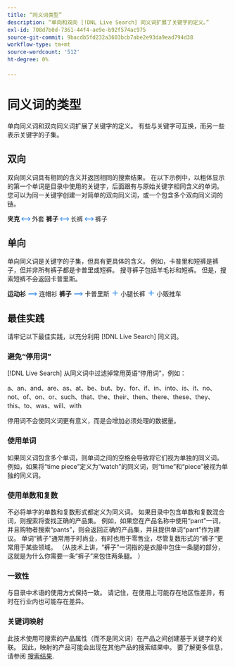```yaml
---
title: “同义词类型”
description: “单向和双向 [!DNL Live Search] 同义词扩展了关键字的定义。”
exl-id: 708d7b0d-7361-44f4-ae9e-b92f574ac975
source-git-commit: 9bacdb5fd232a3603bcb7abe2e93da9ead794d38
workflow-type: tm+mt
source-wordcount: '512'
ht-degree: 0%

---
```


# 同义词的类型

单向同义词和双向同义词扩展了关键字的定义。 有些与关键字可互换，而另一些表示关键字的子集。

## 双向

双向同义词具有相同的含义并返回相同的搜索结果。 在以下示例中，以粗体显示的第一个单词是目录中使用的关键字，后面跟有与原始关键字相同含义的单词。 您可以为同一关键字创建一对简单的双向同义词，或一个包含多个双向同义词的链。

**夹克** ![双向选择器](assets/btn-two-way.png) 外套
**裤子** ![双向选择器](assets/btn-two-way.png) 长裤 ![双向选择器](assets/btn-two-way.png) 裤子

## 单向

单向同义词是关键字的子集，但具有更具体的含义。 例如，卡普里和短裤是裤子，但并非所有裤子都是卡普里或短裤。 搜寻裤子包括羊毛衫和短裤。 但是，搜索短裤不会返回卡普里斯。

**运动衫** ![单向选择器](assets/btn-one-way.png) 连帽衫
**裤子** ![单向选择器](assets/btn-one-way.png) 卡普里斯 ![多个单向选择器](assets/btn-multiple-one-way.png) 小腿长裤 ![多个单向选择器](assets/btn-multiple-one-way.png) 小贩推车

## 最佳实践

请牢记以下最佳实践，以充分利用 [!DNL Live Search] 同义词。

### 避免“停用词”

[!DNL Live Search] 从同义词中过滤掉常用英语“停用词”，例如：

a、an、and、are、as、at、be、but、by、for、if、in、into、is、it、no、not、of、on、or、such、that、the、their、then、there、these、they、this、to、was、will、with

停用词不会使同义词更有意义，而是会增加必须处理的数据量。

### 使用单词

如果同义词包含多个单词，则单词之间的空格会导致将它们视为单独的同义词。 例如，如果将“time piece”定义为“watch”的同义词，则“time”和“piece”被视为单独的同义词。

### 使用单数和复数

不必将单字的单数和复数形式都定义为同义词。 如果目录中包含单数和复数混合词，则搜索将查找正确的产品集。 例如，如果您在产品名称中使用“pant”一词，并且购物者搜索“pants”，则会返回正确的产品集，并且提供单词“pant”作为建议。 单词“裤子”通常用于时尚业，有时也用于零售业，尽管复数形式的“裤子”更常用于某些领域。 （从技术上讲，“裤子”一词指的是衣服中包住一条腿的部分，这就是为什么你需要一条“裤子”来包住两条腿。 ）

### 一致性

与目录中术语的使用方式保持一致。 请记住，在使用上可能存在地区性差异，有时在行业内也可能存在差异。

### 关键词映射

此技术使用可搜索的产品属性（而不是同义词）在产品之间创建基于关键字的关联。 因此，映射的产品可能会出现在其他产品的搜索结果中。 要了解更多信息，请参阅 [搜索结果](https://experienceleague.adobe.com/docs/commerce-admin/catalog/catalog/search/search-results.html).
